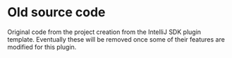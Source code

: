 # Old source code

Original code from the project creation from the IntelliJ SDK plugin template. Eventually
these will be removed once some of their features are modified for this plugin.
